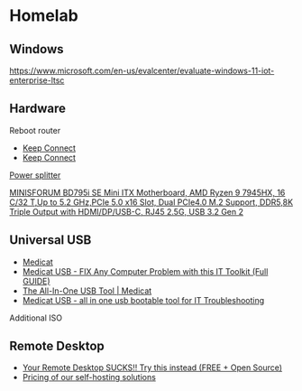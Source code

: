 # Homelab

## Windows

https://www.microsoft.com/en-us/evalcenter/evaluate-windows-11-iot-enterprise-ltsc

## Hardware

Reboot router

* [Keep Connect](https://www.amazon.ca/Keep-Connect-Connectivity-Required-Necessary/dp/B07MCRQPCS/ref=sr_1_1_sspa?crid=281LMDENQNJXK&dib=eyJ2IjoiMSJ9.9O9tMToZfUQwJ6PdC53yCq4ZCaHNQpwzqYkyZCcFdlKkWnZq-3je3NY0mvvwLbxmDCBXoRkJJZicgpH-m2JMUA.kOB4R_4v84qNYAcAGPF6NLmzDn8TDlU61pOdrIhMtkI&dib_tag=se&keywords=keep+connect+router+rebooter&qid=1739460173&sprefix=keep+connect%2Caps%2C170&sr=8-1-spons&sp_csd=d2lkZ2V0TmFtZT1zcF9hdGY&psc=1)
* [Keep Connect](https://www.amazon.ca/Keep-Connect-Device-Automatic-Rebooter/dp/B0C6YCQ2ZV/ref=sr_1_3?crid=281LMDENQNJXK&dib=eyJ2IjoiMSJ9.9O9tMToZfUQwJ6PdC53yCq4ZCaHNQpwzqYkyZCcFdlKkWnZq-3je3NY0mvvwLbxmfUhxAzr_qCkC950HG4IWLNiQndeDLu655_YyJiWI2MA.qp9wn35q-pvXBImJi3PhJ6S_AXe1DXsKjUtdrenOfP8&dib_tag=se&keywords=keep+connect+router+rebooter&qid=1739460173&sprefix=keep+connect%2Caps%2C170&sr=8-3)

[Power splitter](https://www.amazon.ca/Cablelera-Power-Extension-Splitter-ZWACPQAG-14/dp/B00FRODUR4/ref=pd_bxgy_d_sccl_1/142-3045299-6895447?pd_rd_w=QeKgu&content-id=amzn1.sym.ceb81f1a-b020-4494-9533-0636b1bb08da&pf_rd_p=ceb81f1a-b020-4494-9533-0636b1bb08da&pf_rd_r=NE3BG6T0PDANKCY643KR&pd_rd_wg=Gyyms&pd_rd_r=d5ff476f-4f28-49d5-ac3c-658925dbf320&pd_rd_i=B00FRODUR4&th=1)

[MINISFORUM BD795i SE Mini ITX Motherboard, AMD Ryzen 9 7945HX, 16 C/32 T,Up to 5.2 GHz,PCIe 5.0 x16 Slot, Dual PCIe4.0 M.2 Support, DDR5,8K Triple Output with HDMI/DP/USB-C, RJ45 2.5G, USB 3.2 Gen 2](https://www.amazon.ca/MINISFORUM-BD795i-SE-Motherboard-PCIe4-0/dp/B0DGTSCQSY/ref=sr_1_1?crid=JSP7L12CI00R&dib=eyJ2IjoiMSJ9.e3WGLDog7JewWrENmXmwQmPSYNBVe0xPleJxQY7pQX1eVwh-7Ls0QZkb9nncliOv5X0DA2pEMvyyaT-bFSpFGQ1rnYSm78TBr2adKD_Z0sSTiea48Xw6c31TWAjqCbJvrYfY8KSo4SYr-9oPx0WSho1HBHr-0GLBbV3puFykPrGvVmMjuf9_7DF4bx9_6rPF9aeFgoH1tHyUrY9WZl8YYYzWZXnjwFY4vjEDPOHfTtcZSPxEpMohsKjSaIgtEnLBSj-2VGcXSLzEMCRRFjhKKhM8wpgT6gcT5DPNgkT65gpb4wroSDTbBdhFJGzowEznKlGf7tv21Mjr1zTq5X-ysMsgU7gr2Q2BlnOm3o7QXQ6HgihprFBG4QhP5UNowaS8x3faZcnJm1xuaNNmoN1-xzNuwoNAiskZJJ17fy9nrXCINSTBb31RBFcAGGqP7EzK.Sd0cimMC5cBUfBkhaV_s_LqgNZp9xtLNRfp9rvVhjQ0&dib_tag=se&keywords=minisforum+motherboard&qid=1739462732&sprefix=minisforum+mother%2Caps%2C119&sr=8-1)

## Universal USB

* [Medicat](https://github.com/mon5termatt/medicat_installer)
* [Medicat USB - FIX Any Computer Problem with this IT Toolkit (Full GUIDE)](https://www.youtube.com/watch?v=ktft9yz7HMc)
* [The All-In-One USB Tool | Medicat](https://www.youtube.com/watch?v=627oSs_H1E0)
* [Medicat USB - all in one usb bootable tool for IT Troubleshooting](https://www.youtube.com/watch?v=Af8Y-weJnVA&t=209s)

Additional ISO



## Remote Desktop

* [Your Remote Desktop SUCKS!! Try this instead (FREE + Open Source)](https://www.youtube.com/watch?v=EXL8mMUXs88)
* [Pricing of our self-hosting solutions](https://rustdesk.com/pricing/?lang=en)